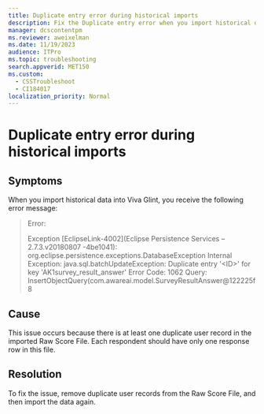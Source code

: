 ```yaml
---
title: Duplicate entry error during historical imports
description: Fix the Duplicate entry error when you import historical data in Viva Glint.
manager: dcscontentpm
ms.reviewer: aweixelman
ms.date: 11/19/2023
audience: ITPro
ms.topic: troubleshooting
search.appverid: MET150
ms.custom: 
  - CSSTroubleshoot
  - CI184017
localization_priority: Normal
---
```


# Duplicate entry error during historical imports

## Symptoms

When you import historical data into Viva Glint, you receive the following error message:

> Error:
>
> Exception [EclipseLink-4002](Eclipse Persistence Services – 2.7.3.v20180807 -4be1041): org.eclipse.persistence.exceptions.DatabaseException Internal Exception: java.sql.batchUpdateException: Duplicate entry '\<ID\>' for key 'AK1survey_result_answer' Error Code: 1062 Query: InsertObjectQuery(com.awareai.model.SurveyResultAnswer@122225f8

## Cause

This issue occurs because there is at least one duplicate user record in the imported Raw Score File. Each respondent should have only one response row in this file.

## Resolution

To fix the issue, remove duplicate user records from the Raw Score File, and then import the data again.

